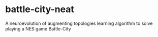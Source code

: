 # battle-city-neat
A neuroevolution of augmenting topologies learning algorithm to solve playing a NES game Battle-City
